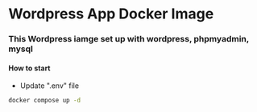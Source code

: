 # Wordpress App Docker Image

### This Wordpress iamge set up with wordpress, phpmyadmin, mysql

#### How to start
* Update ".env" file
~~~ sh
docker compose up -d
~~~
